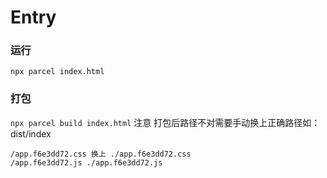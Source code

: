 # Entry
### 运行
`npx parcel index.html`
### 打包
`npx parcel build index.html`
注意 打包后路径不对需要手动换上正确路径如：
dist/index
```
/app.f6e3dd72.css 换上 ./app.f6e3dd72.css
/app.f6e3dd72.js ./app.f6e3dd72.js
```